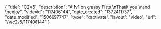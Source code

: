 {
    "title": "C2V5",
    "description": "A 1v1 on grassy Flats \nThank you \nand \nenjoy",
    "videoid": "117406144",
    "date_created": "1372411737",
    "date_modified": "1506997747",
    "type": "captivate",
    "layout": "video",
    "url": "\/v\/c2v5\/117406144"
}